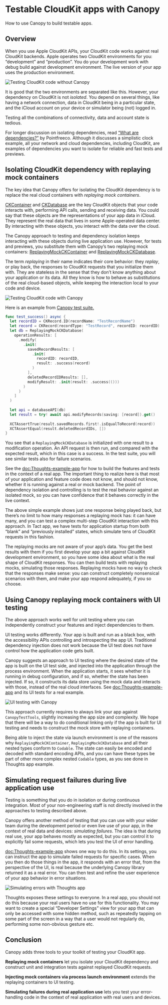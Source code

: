 # Testable CloudKit apps with Canopy

How to use Canopy to build testable apps.

## Overview

When you use Apple CloudKit APIs, your CloudKit code works against real CloudKit backends. Apple operates two CloudKit environments for you: “development” and “production”. You do your development work with debug build against development environment. The live version of your app uses the production environment.

![Testing CloudKit code without Canopy](testing-without-canopy)

It is good that the two environments are separated like this. However, your dependency on CloudKit is not _isolated_. You depend on several things, like having a network connection, data in CloudKit being in a particular state, and the iCloud account on your device or simulator being (not) logged in.

Testing all the combinations of connectivity, data and account state is tedious.

For longer discussion on isolating dependencies, read [“What are dependencies?”](https://pointfreeco.github.io/swift-dependencies/main/documentation/dependencies/whataredependencies) by Pointfreeco. Although it discusses a simplistic clock example, all your network and cloud dependencies, including CloudKit, are examples of dependencies you want to isolate for reliable and fast tests and previews.

## Isolating CloudKit dependency with replaying mock containers

The key idea that Canopy offers for isolating the CloudKit dependency is to replace the real cloud containers with _replaying mock containers_.

[CKContainer](https://developer.apple.com/documentation/cloudkit/ckcontainer) and [CKDatabase](https://developer.apple.com/documentation/cloudkit/ckdatabase) are the key CloudKit objects that your code interacts with, performing API calls, sending and receiving data. You could say that these objects are the representations of your app data in iCloud. They represent the real data that lives in some Apple-operated data center. By interacting with these objects, you interact with the data over the cloud.

The Canopy approach to testing and dependency isolation keeps interacting with these objects during live application use. However, for tests and previews, you substitute them with Canopy’s two replaying mock containers: [ReplayingMockCKContainer](https://github.com/tact/Canopy/blob/main/Targets/CanopyTestTools/Sources/ReplayingMockCKContainer/ReplayingMockCKContainer.swift) and [ReplayingMockCKDatabase](https://github.com/tact/Canopy/blob/main/Targets/CanopyTestTools/Sources/ReplayingMockCKDatabase/ReplayingMockCKDatabase.swift).

The term _replaying_ in their name indicates their core behavior: they _replay_, or play back, the responses to CloudKit requests that you initialize them with. They are stateless in the sense that they don’t know anything about your application or its data. All they know is how to behave as substitutions of the real cloud-based objects, while keeping the interaction local to your code and device.

![Testing CloudKit code with Canopy](testing-with-canopy)

Here is an example from [Canopy test suite.](https://github.com/tact/Canopy/blob/main/Targets/Canopy/Tests/ModifyRecordsTests.swift#L34)

```swift
func test_success() async {
  let recordID = CKRecord.ID(recordName: "TestRecordName")
  let record = CKRecord(recordType: "TestRecord", recordID: recordID)
  let db = ReplayingMockCKDatabase(
    operationResults: [
      .modify(
        .init(
          savedRecordResults: [
            .init(
              recordID: recordID,
              result: .success(record)
            )
          ],
          deletedRecordIDResults: [],
          modifyResult: .init(result: .success(()))
        )
      )
    ]
  )
  
  let api = databaseAPI(db)
  let result = try! await api.modifyRecords(saving: [record]).get()
  
  XCTAssertTrue(result.savedRecords.first!.isEqualToRecord(record))
  XCTAssertEqual(result.deletedRecordIDs, [])
}
```

You see that a `ReplayingMockCKDatabase` is initialized with one result to a modification operation. An API request is then run, and compared with the expected result, which in this case is a success. In the test suite, you will see similar tests also for failure scenarios.

See the <doc:Thoughts-example-app> for how to build the features and tests in the context of a real app. The important thing to realize here is that most of your application and feature code does not know, and should not know, whether it is running against a real or mock backend. The point of dependency isolation and controlling is to test the real behavior against an isolated mock, so you can have confidence that it behaves correctly in the live context.

The above simple example shows just one response being played back, but there’s no limit to how many responses a replaying mock has: it can have many, and you can test a complex multi-step CloudKit interaction with this approach. In Tact app, we have tests for application startup from both “blank” and “previously installed” states, which simulate tens of CloudKit requests in this fashion.

The replaying mocks are not aware of your app’s data. You get the best results with them if you first develop your app a bit against CloudKit development environment, so you have some idea about what is the real shape of CloudKit responses. You can then build tests with replaying mocks, simulating those responses. Replaying mocks have no way to check that the responses make sense: you can construct completely nonsensical scenarios with them, and make your app respond adequately, if you so choose.

## Using Canopy replaying mock containers with UI testing

The above approach works well for unit testing where you can independently construct your features and inject dependencies to them.

UI testing works differently. Your app is built and run as a black box, with the accessibility APIs controlling and introspecting the app UI. Traditional dependency injection does not work because the UI test does not have control how the application code gets built.

Canopy suggests an approach to UI testing where the desired state of the app is built on the UI test side, and injected into the application through the process environment. When the application starts, it sees whether it is running in debug configuration, and if so, whether the state has been injected. If so, it constructs its data store using the mock data and interacts with those, instead of the real cloud interfaces. See <doc:Thoughts-example-app> and its UI tests for a real example.

![UI testing with Canopy](testing-ui)

This approach currently requires to always link your app against `CanopyTestTools`, slightly increasing the app size and complexity. We hope that there will be a way to do conditional linking only if the app is built for UI testing and needs to construct the mock store with replaying containers.

Being able to inject the state via launch environment is one of the reasons why `ReplayingMockCKContainer`, `ReplayingMockCKDatabase` and all their nested types conform to `Codable`. The state can easily be encoded and decoded with standard encoding APIs, and you can have these types be part of other more complex nested `Codable` types, as you see done in Thoughts app example. 

## Simulating request failures during live application use

Testing is something that you do in isolation or during continuous integration. Most of your non-engineering staff is not directly involved in the approaches to testing described above.

Canopy offers another method of testing that you can use with your wider team during the development period or even live use of your app, in the context of real data and devices: _simulating failures_. The idea is that during real use, your app behaves mostly as expected, but you can control it to explicitly fail some requests, which lets you test the UI of error handling.

<doc:Thoughts-example-app> shows one way to do this. In its settings, you can instruct the app to simulate failed requests for specific cases. When you then do those things in the app, it responds with an error that, from the perspective of the UI, is real because the underlying Canopy library returned it as a real error. You can then test and refine the user experience of your app behavior in error situations.

![Simulating errors with Thoughts app](thoughts-ios-settings)

Thoughts exposes these settings to everyone. In a real app, you should not do this because your real users have no use for this functionality. You may want to create a special “Developer Settings” view for your app that can only be accessed with some hidden method, such as repeatedly tapping on some part of the screen in a way that a user would not regularly do, performing some non-obvious gesture etc.

## Conclusion

Canopy adds three tools to your toolkit of testing your CloudKit app.

**Replaying mock containers** let you isolate your CloudKit dependency and construct unit and integration tests against replayed CloudKit requests.

**Injecting mock containers via process launch environment** extends the replaying containers to UI testing.

**Simulating failures during real application use** lets you test your error-handling code in the context of real application with real users and devices.
